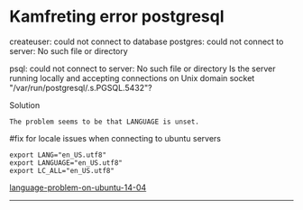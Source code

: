 
# Kamfreting error postgresql

createuser: could not connect to database postgres: could not connect to server: No such file or directory

psql: could not connect to server: No such file or directory
	Is the server running locally and accepting
	connections on Unix domain socket "/var/run/postgresql/.s.PGSQL.5432"?

Solution 

	The problem seems to be that LANGUAGE is unset.

#fix for locale issues when connecting to ubuntu servers
	
	export LANG="en_US.utf8"
	export LANGUAGE="en_US.utf8"
	export LC_ALL="en_US.utf8" 

[language-problem-on-ubuntu-14-04](https://www.digitalocean.com/community/questions/language-problem-on-ubuntu-14-04)

---